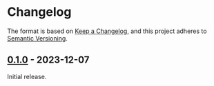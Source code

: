 # Changelog

The format is based on [Keep a Changelog](https://keepachangelog.com/en/1.0.0/),
and this project adheres to [Semantic Versioning](https://semver.org/spec/v2.0.0.html).


## [0.1.0] - 2023-12-07

Initial release.


[0.1.0]: https://github.com/entropyxyz/synedrion/releases/tag/release/v0.1.0
